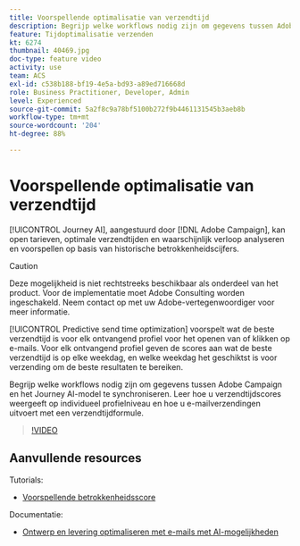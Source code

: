 ```yaml
---
title: Voorspellende optimalisatie van verzendtijd
description: Begrijp welke workflows nodig zijn om gegevens tussen Adobe Campaign en het Journey AI-model te synchroniseren. Leer hoe u verzendtijdscores weergeeft op individueel profielniveau en hoe u e-mailverzendingen uitvoert met een verzendtijdformule.
feature: Tijdoptimalisatie verzenden
kt: 6274
thumbnail: 40469.jpg
doc-type: feature video
activity: use
team: ACS
exl-id: c538b188-bf19-4e5a-bd93-a89ed716668d
role: Business Practitioner, Developer, Admin
level: Experienced
source-git-commit: 5a2f8c9a78bf5100b272f9b4461131545b3aeb8b
workflow-type: tm+mt
source-wordcount: '204'
ht-degree: 88%

---
```


# Voorspellende optimalisatie van verzendtijd

[!UICONTROL Journey AI], aangestuurd door [!DNL Adobe Campaign], kan open tarieven, optimale verzendtijden en waarschijnlijk verloop analyseren en voorspellen op basis van historische betrokkenheidscijfers.

>[!CAUTION]
>Deze mogelijkheid is niet rechtstreeks beschikbaar als onderdeel van het product. Voor de implementatie moet Adobe Consulting worden ingeschakeld. Neem contact op met uw Adobe-vertegenwoordiger voor meer informatie.

[!UICONTROL Predictive send time optimization] voorspelt wat de beste verzendtijd is voor elk ontvangend profiel voor het openen van of klikken op e-mails. Voor elk ontvangend profiel geven de scores aan wat de beste verzendtijd is op elke weekdag, en welke weekdag het geschiktst is voor verzending om de beste resultaten te bereiken.

Begrijp welke workflows nodig zijn om gegevens tussen Adobe Campaign en het Journey AI-model te synchroniseren. Leer hoe u verzendtijdscores weergeeft op individueel profielniveau en hoe u e-mailverzendingen uitvoert met een verzendtijdformule.

>[!VIDEO](https://video.tv.adobe.com/v/40469?quality=12)

## Aanvullende resources

Tutorials:

* [Voorspellende betrokkenheidsscore](predictive-engagement-scoring.md)

Documentatie:

* [Ontwerp en levering optimaliseren met e-mails met AI-mogelijkheden](https://experienceleague.adobe.com/docs/campaign-standard/using/testing-and-sending/preparing-and-testing-messages/predictive.html?lang=en)
